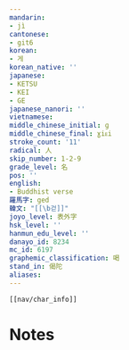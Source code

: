 ```yaml
---
mandarin:
- jì
cantonese:
- git6
korean:
- 게
korean_native: ''
japanese:
- KETSU
- KEI
- GE
japanese_nanori: ''
vietnamese:
middle_chinese_initial: ɡ
middle_chinese_final: ɣiᴇi
stroke_count: '11'
radical: 人
skip_number: 1-2-9
grade_level: 名
pos: ''
english:
- Buddhist verse
羅馬字: ged
韓文: "[[\b걷]]"
joyo_level: 表外字
hsk_level: ''
hanmun_edu_level: ''
danayo_id: 8234
mc_id: 6197
graphemic_classification: 喝
stand_in: 偈陀
aliases:
---
```

```meta-bind-embed
[[nav/char_info]]
```

# Notes

